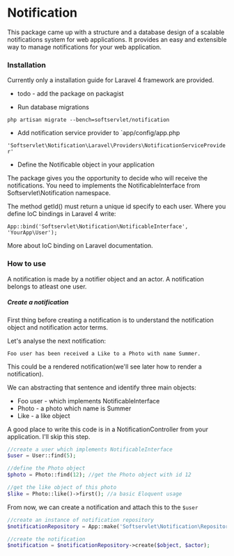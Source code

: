 # Notification

This package came up with a structure and a database design of a 
scalable notifications system for web applications. It provides
an easy and extensible way to manage notifications for your web 
application. 



### Installation

Currently only a installation guide for Laravel 4 framework
are provided.

 * todo - add the package on packagist

 * Run database migrations 

`php artisan migrate --bench=softservlet/notification`

 * Add notification service provider to `app/config/app.php

`'Softservlet\Notification\Laravel\Providers\NotificationServiceProvider'`
 
 * Define the Notificable object in your application

The package gives you the opportunity to decide who will receive the 
notifications. You need to implements the NotificableInterface from
Softservlet\Notification namespace. 

The method getId() must return a unique id specify to each user. Where
you define IoC bindings in Laravel 4 write:

`App::bind('Softservlet\Notification\NotificableInterface', 'YourApp\User');`

More about IoC binding on Laravel documentation.

### How to use

A notification is made by a notifier object and an actor. A notification
belongs to atleast one user. 

##### Create a notification

First thing before creating a notification is to understand
the notification object and notification actor terms.

Let's analyse the next notification:

`Foo user has been received a Like to a Photo with name Summer.`

This could be a rendered notification(we'll see later how to render a 
notification).

We can abstracting that sentence and identify three main objects:
 * Foo user - which implements NotificableInterface
 * Photo - a photo which name is Summer
 * Like - a like object

A good place to write this code is in a NotificationController
from your application. I'll skip this step.

```php
//create a user which implements NotificableInterface
$user = User::find(5);

//define the Photo object
$photo = Photo::find(12); //get the Photo object with id 12

//get the like object of this photo
$like = Photo::like()->first(); //a basic Eloquent usage
```

From now, we can create a notification and attach this to the `$user`

```php
//create an instance of notification repository
$notificationRepository = App::make('Softservlet\Notification\Repositories\NotificationRepositoryInterface');

//create the notification 
$notification = $notificationRepository->create($object, $actor);

```






